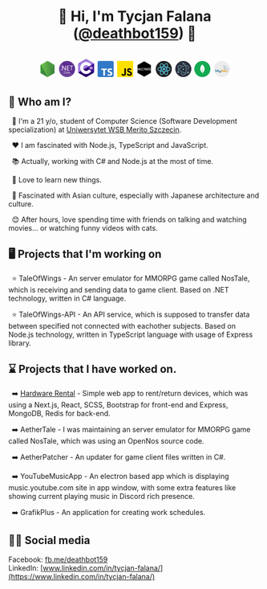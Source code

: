 # <p align="center">👋 Hi, I'm Tycjan Falana ([@deathbot159](https://github.com/deathbot159)) 👋<br/><br/><img src="https://github.com/deathbot159/deathbot159/blob/main/icons/NJS.png?raw=true" width="32"> <img src="https://github.com/deathbot159/deathbot159/blob/main/icons/dotnetcore.svg?raw=true" width="32"> <img src="https://github.com/deathbot159/deathbot159/blob/main/icons/cs.png?raw=true" width="32"> <img src="https://github.com/deathbot159/deathbot159/blob/main/icons/TS.png?raw=true" width="32"> <img src="https://github.com/deathbot159/deathbot159/blob/main/icons/JS.png?raw=true" width="32"> <img src="https://github.com/deathbot159/deathbot159/blob/main/icons/express.png?raw=true" width="32"> <img src="https://github.com/deathbot159/deathbot159/blob/main/icons/react.png?raw=true" width="32"> <img src="https://github.com/deathbot159/deathbot159/blob/main/icons/electron.png?raw=true" width="32"> <img src="https://github.com/deathbot159/deathbot159/blob/main/icons/mongodb.svg?raw=true" width="32"> <img src="https://github.com/deathbot159/deathbot159/blob/main/icons/mysql.png?raw=true" width="32"></p>

## 🤔 Who am I?

&ensp;📗 I'm a 21 y/o, student of Computer Science (Software Development specialization) at [Uniwersytet WSB Merito Szczecin](https://www.linkedin.com/school/wyższa-szkoła-bankowa-w-szczecinie/).

&ensp;❤️ I am fascinated with Node.js, TypeScript and JavaScript.

&ensp;📚 Actually, working with C# and Node.js at the most of time.

&ensp;🤟 Love to learn new things.

&ensp;🗻 Fascinated with Asian culture, especially with Japanese architecture and culture.

&ensp;😊 After hours, love spending time with friends on talking and watching movies... or watching funny videos with cats.

## 🖥️ Projects that I'm working on

&ensp;⭐ TaleOfWings - An server emulator for MMORPG game called NosTale, which is   receiving and sending data to game client. Based on .NET technology, written in C# language.

&ensp;⭐ TaleOfWings-API - An API service, which is supposed to transfer data between specified not connected with eachother subjects. Based on Node.js technology, written in TypeScript language with usage of Express library.

## ⌛ Projects that I have worked on.

&ensp;➡️ [Hardware Rental](https://github.com/deathbot159/hardware-rental) - Simple web app to rent/return devices, which was using a Next.js, React, SCSS, Bootstrap for front-end and Express, MongoDB, Redis for back-end.

&ensp;➡️ AetherTale - I was maintaining an server emulator for MMORPG game called NosTale, which was using an OpenNos source code.

&ensp;➡️ AetherPatcher - An updater for game client files written in C#.

&ensp;➡️ YouTubeMusicApp - An electron based app which is displaying music.youtube.com site in app window, with some extra features like showing current playing music in Discord rich presence.

&ensp;➡️ GrafikPlus - An application for creating work schedules. 

## 🙋‍♂️ Social media

Facebook:&nbsp;[fb.me/deathbot159](https://fb.me/deathbot159)<br/>
LinkedIn:&nbsp;[www.linkedin.com/in/tycjan-falana/](https://www.linkedin.com/in/tycjan-falana/)
